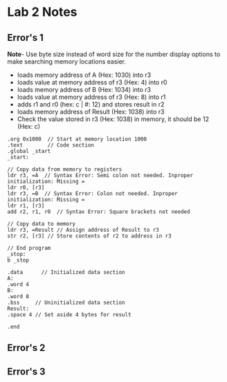 # Lab 2 Notes

## Error's 1

**Note**- Use byte size instead of word size for the number display options to make searching memory locations easier.

- loads memory address of A (Hex: 1030) into r3
- loads value at memory address of r3 (Hex: 4) into r0
- loads memory address of B (Hex: 1034) into r3
- loads value at memory address of r3 (Hex: 8) into r1
- adds r1 and r0 (hex: c | #: 12) and stores result in r2
- loads memory address of Result (Hex: 1038) into r3
- Check the value stored in r3 (Hex: 1038) in memory, it should be 12 (Hex: c)

```assembly
.org 0x1000  // Start at memory location 1000
.text        // Code section
.global _start
_start:

// Copy data from memory to registers
ldr r3, =A	// Syntax Error: Semi colon not needed. Inproper initialization: Missing =
ldr r0, [r3]
ldr r3, =B	// Syntax Error: Colon not needed. Inproper initialization: Missing =
ldr r1, [r3]
add r2, r1, r0	// Syntax Error: Square brackets not needed

// Copy data to memory
ldr r3, =Result // Assign address of Result to r3
str r2, [r3] // Store contents of r2 to address in r3

// End program
_stop:
b _stop

.data      // Initialized data section
A:
.word 4
B:
.word 8
.bss     // Uninitialized data section
Result:
.space 4 // Set aside 4 bytes for result

.end
```

## Error's 2

## Error's 3
